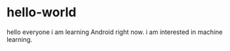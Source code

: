 # hello-world
hello everyone 
i am learning Android right now. 
i am interested in machine learning.
